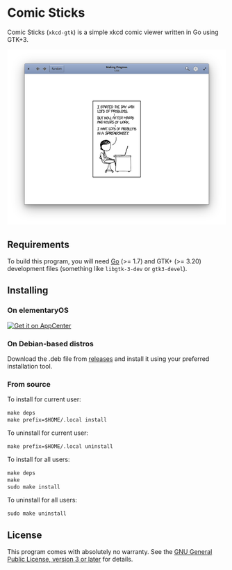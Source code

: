 # Comic Sticks

Comic Sticks (`xkcd-gtk`) is a simple xkcd comic viewer written in Go
using GTK+3.

![screenshot](screenshots/screenshot-1.png)

## Requirements

To build this program, you will need [Go](https://golang.org/) (>= 1.7)
and GTK+ (>= 3.20) development files (something like `libgtk-3-dev` or
`gtk3-devel`).

## Installing

### On elementaryOS

[![Get it on AppCenter](https://appcenter.elementary.io/badge.svg)](https://appcenter.elementary.io/com.github.rkoesters.xkcd-gtk)

### On Debian-based distros

Download the .deb file from
[releases](https://github.com/rkoesters/xkcd-gtk/releases) and install
it using your preferred installation tool.

### From source

To install for current user:

	make deps
	make prefix=$HOME/.local install

To uninstall for current user:

	make prefix=$HOME/.local uninstall

To install for all users:

	make deps
	make
	sudo make install

To uninstall for all users:

	sudo make uninstall

## License

This program comes with absolutely no warranty. See the [GNU General
Public License, version 3 or later](LICENSE) for details.
